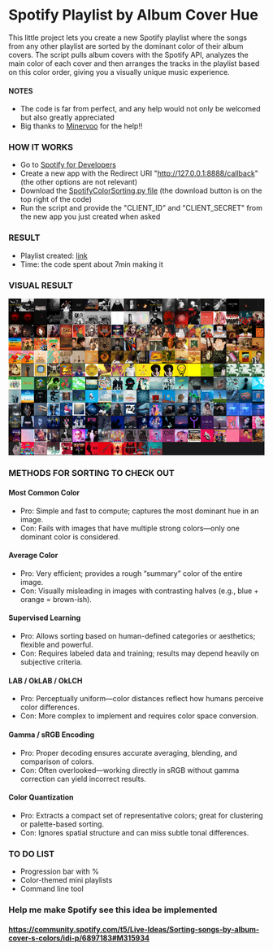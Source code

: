 # Spotify Playlist by Album Cover Hue
This little project lets you create a new Spotify playlist where the songs from any other playlist are sorted by the dominant color of their album covers.
The script pulls album covers with the Spotify API, analyzes the main color of each cover and then arranges the tracks in the playlist based on this color order, giving you a visually unique music experience.
#### NOTES
- The code is far from perfect, and any help would not only be welcomed but also greatly appreciated
- Big thanks to [Minervoo](https://github.com/minervoo) for the help!!

### HOW IT WORKS
- Go to [Spotify for Developers](https://developer.spotify.com/dashboard)
- Create a new app with the Redirect URI "http://127.0.0.1:8888/callback" (the other options are not relevant)
- Download the [SpotifyColorSorting.py file](https://github.com/armeliens/SpotifyColorSorting/blob/main/SpotifyColorSorting.py) (the download button is on the top right of the code)
- Run the script and provide the "CLIENT_ID" and "CLIENT_SECRET" from the new app you just created when asked

### RESULT
- Playlist created: [link](https://open.spotify.com/playlist/7KcaZp49FUo84UmSiXXsEm?si=bf4aa6cf28064061)
- Time: the code spent about 7min making it

### VISUAL RESULT
![Visual result](https://github.com/armeliens/SpotifyColorSorting/blob/main/Visual%20result.png)

### METHODS FOR SORTING TO CHECK OUT
#### Most Common Color
- Pro: Simple and fast to compute; captures the most dominant hue in an image.
- Con: Fails with images that have multiple strong colors—only one dominant color is considered.
#### Average Color
- Pro: Very efficient; provides a rough “summary” color of the entire image.
- Con: Visually misleading in images with contrasting halves (e.g., blue + orange = brown-ish).
#### Supervised Learning
- Pro: Allows sorting based on human-defined categories or aesthetics; flexible and powerful.
- Con: Requires labeled data and training; results may depend heavily on subjective criteria.
#### LAB / OkLAB / OkLCH
- Pro: Perceptually uniform—color distances reflect how humans perceive color differences.
- Con: More complex to implement and requires color space conversion.
#### Gamma / sRGB Encoding
- Pro: Proper decoding ensures accurate averaging, blending, and comparison of colors.
- Con: Often overlooked—working directly in sRGB without gamma correction can yield incorrect results.
#### Color Quantization
- Pro: Extracts a compact set of representative colors; great for clustering or palette-based sorting.
- Con: Ignores spatial structure and can miss subtle tonal differences.

### TO DO LIST
- Progression bar with %
- Color-themed mini playlists
- Command line tool

### Help me make Spotify see this idea be implemented
#### https://community.spotify.com/t5/Live-Ideas/Sorting-songs-by-album-cover-s-colors/idi-p/6897183#M315934